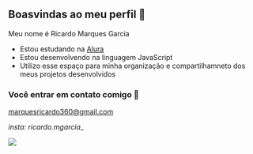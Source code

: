 ## Boasvindas ao meu perfil 💙

Meu nome é Ricardo Marques Garcia

- Estou estudando na [Alura](https://www.alura.com.br)
- Estou desenvolvendo na linguagem JavaScript
- Utilizo esse espaço para minha organização e compartilhamneto dos meus projetos desenvolvidos

### Você entrar em contato comigo 📧

marquesricardo360@gmail.com

_insta: _ricardo.mgarcia___

![](https://media.tenor.com/HCF2gJUUdCsAAAAj/cannonbolt-dance.gif)
